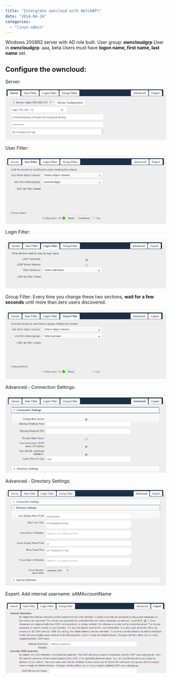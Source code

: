 ```yaml
---
title: "Intergrate owncloud with AD(LDAP)"
date: "2014-04-24"
categories: 
  - "linux-admin"
---
```


Windows 2008R2 server with AD role built. User group: **owncloudgrp** User in **owncloudgrp**: aaa, beta Users must have **logon name, first name, last name** set.

## Configure the owncloud:

Server:

[![oc1](images/oc1.png)](http://blog.lofyer.org/intergrate-owncloud-adldap/oc1/)

User Filter:

[![oc2](images/oc2.png)](http://blog.lofyer.org/intergrate-owncloud-adldap/oc2/)

Login Filter:

[![oc3](images/oc3.png)](http://blog.lofyer.org/intergrate-owncloud-adldap/oc3/)

Group Filter: Every time you change these two sections, **wait for a few seconds** until more than zero users discovered.

[![oc4](images/oc4.png)](http://blog.lofyer.org/intergrate-owncloud-adldap/oc4/)

Advanced - Connection Settings:

[![oc5](images/oc5.png)](http://blog.lofyer.org/intergrate-owncloud-adldap/oc5/)

Advanced - Directory Settings:

[![oc6](images/oc6.png)](http://blog.lofyer.org/intergrate-owncloud-adldap/oc6/)

Expert: Add internal username: sAMAccountName

[![oc7](images/oc7.png)](http://blog.lofyer.org/intergrate-owncloud-adldap/oc7/)
